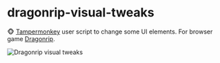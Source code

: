 # dragonrip-visual-tweaks

🐵 [Tampermonkey](https://www.tampermonkey.net/) user script to change some UI elements. For browser game [Dragonrip](https://dragonrip.com/).

![Dragonrip visual tweaks](https://i.imgur.com/8SxqADE.png "Dragonrip visual tweaks preview")
